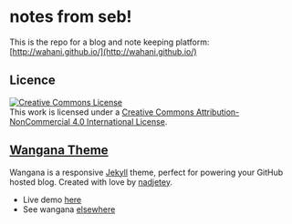 notes from seb!
===============

This is the repo for a blog and note keeping platform: [http://wahani.github.io/](http://wahani.github.io/)

## Licence

<a rel="license" href="http://creativecommons.org/licenses/by-nc/4.0/"><img alt="Creative Commons License" style="border-width:0" src="https://i.creativecommons.org/l/by-nc/4.0/88x31.png" /></a><br />This work is licensed under a <a rel="license" href="http://creativecommons.org/licenses/by-nc/4.0/">Creative Commons Attribution-NonCommercial 4.0 International License</a>.

## [Wangana Theme](https://github.com/nadjetey/wangana)

Wangana is a responsive [Jekyll](http://jekyllrb.com/) theme, perfect for powering your GitHub hosted blog. Created with love by [nadjetey](https://twitter.com/_nadjetey).

* Live demo [here](http://nadjetey.github.io/wangana/)
* See wangana [elsewhere](http://nadjetey.github.io)

